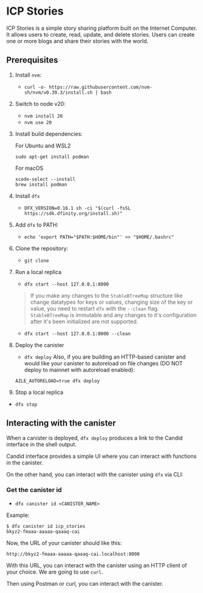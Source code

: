 # ICP Stories

ICP Stories is a simple story sharing platform built on the Internet Computer. It allows users to create, read, update, and delete stories. Users can create one or more blogs and share their stories with the world.

## Prerequisites

1. Install `nvm`:

    - `curl -o- https://raw.githubusercontent.com/nvm-sh/nvm/v0.39.3/install.sh | bash`

2. Switch to node v20:

    - `nvm install 20`
    - `nvm use 20`

3. Install build dependencies:

    For Ubuntu and WSL2

    ```shell
    sudo apt-get install podman
    ```

    For macOS

    ```shell
    xcode-select --install
    brew install podman
    ```

4. Install `dfx`

    - `DFX_VERSION=0.16.1 sh -ci "$(curl -fsSL https://sdk.dfinity.org/install.sh)"`

5. Add `dfx` to PATH:

    - `echo 'export PATH="$PATH:$HOME/bin"' >> "$HOME/.bashrc"`

6. Clone the repository:

    - `git clone`

7. Run a local replica

    - `dfx start --host 127.0.0.1:8000`

    > If you make any changes to the `StableBTreeMap` structure like change datatypes for keys or values, changing size of the key or value, you need to restart `dfx` with the `--clean` flag. `StableBTreeMap` is immutable and any changes to it's configuration after it's been initialized are not supported.

    - `dfx start --host 127.0.0.1:8000 --clean`

8. Deploy the canister

    - `dfx deploy`
    Also, if you are building an HTTP-based canister and would like your canister to autoreload on file changes (DO NOT deploy to mainnet with autoreload enabled):

    ```shell
    AZLE_AUTORELOAD=true dfx deploy
    ```

9. Stop a local replica

- `dfx stop`

## Interacting with the canister

When a canister is deployed, `dfx deploy` produces a link to the Candid interface in the shell output.

Candid interface provides a simple UI where you can interact with functions in the canister.

On the other hand, you can interact with the canister using `dfx` via CLI:

### Get the canister id

- `dfx canister id <CANISTER_NAME>`

Example:

```shell
$ dfx canister id icp_stories
bkyz2-fmaaa-aaaaa-qaaaq-cai
```

Now, the URL of your canister should like this:

```text
http://bkyz2-fmaaa-aaaaa-qaaaq-cai.localhost:8000
```

With this URL, you can interact with the canister using an HTTP client of your choice. We are going to use `curl`.

Then using Postman or curl, you can interact with the canister.